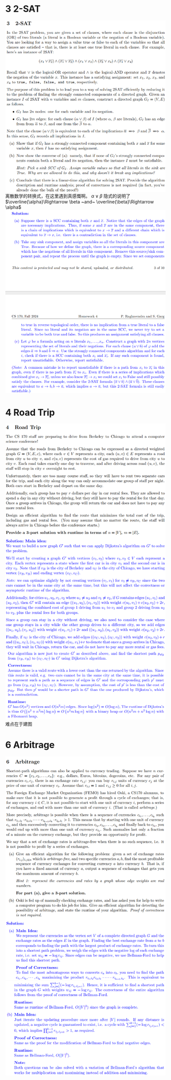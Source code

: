 # 3 2-SAT
![image.png](https://raw.githubusercontent.com/XuandYu000/picture/main/202501151919288.png)
离散数学的转换式，在这里遇到真感慨啊。
$\alpha \vee \beta$ 隐式的说明了$\overline{\alpha}\Rightarrow \beta ~and~ \overline{\beta}\Rightarrow \alpha$ 
![image.png](https://raw.githubusercontent.com/XuandYu000/picture/main/202501151924959.png)

# 4 Road Trip
![image.png](https://raw.githubusercontent.com/XuandYu000/picture/main/202501151947789.png)
![image.png](https://raw.githubusercontent.com/XuandYu000/picture/main/202501151947109.png)
难点在于建图

# 6 Arbitrage
![image.png](https://raw.githubusercontent.com/XuandYu000/picture/main/202501152016733.png)
![image.png](https://raw.githubusercontent.com/XuandYu000/picture/main/202501152016917.png)
